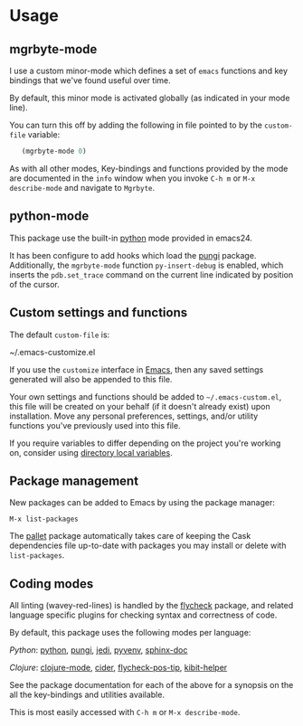 # Usage

## mgrbyte-mode
I use a custom minor-mode which defines a set of
``emacs`` functions and key bindings that we've found useful over
time.

By default, this minor mode is activated globally (as indicated in
your mode line).

You can turn this off by adding the following in file pointed to by
the ``custom-file`` variable:

```lisp
   (mgrbyte-mode 0)
```

As with all other modes, Key-bindings and functions provided by the
mode are documented in the ``info`` window when you invoke ``C-h m``
or ``M-x describe-mode`` and navigate to ``Mgrbyte``.
 
## python-mode
This package use the built-in [python] mode provided in emacs24.

It has been configure to add hooks which load the [pungi] package.
Additionally, the ``mgrbyte-mode`` function `py-insert-debug` is
enabled, which inserts the ``pdb.set_trace`` command on the current
line indicated by position of the cursor.

## Custom settings and functions

The default ``custom-file`` is:

   ~/.emacs-customize.el

If you use the ``customize`` interface in [Emacs], then any saved
settings generated will also be appended to this file.

Your own settings and functions should be added to
``~/.emacs-custom.el``, this file will be created on your behalf (if
it doesn't already exist) upon installation. Move any personal
preferences, settings, and/or utility functions you've previously used
into this file.

If you require variables to differ depending on the project you're
working on, consider using [directory local variables].

## Package management
New packages can be added to Emacs by using the package manager:

 ``M-x list-packages``

The [pallet] package automatically takes care of keeping the
Cask dependencies file up-to-date with packages you may install or
delete with ``list-packages``.

## Coding modes
All linting (wavey-red-lines) is handled by the [flycheck] package, and
related language specific plugins for checking syntax and correctness
of code.

By default, this package uses the following modes per language:

  *Python*: [python], [pungi], [jedi], [pyvenv], [sphinx-doc]

  *Clojure*: [clojure-mode], [cider], [flycheck-pos-tip], [kibit-helper]


See the package documentation for each of the above for a synopsis on
the all the key-bindings and utilities available. 

This is most easily accessed with ```C-h m``` or ```M-x describe-mode```.

[Emacs]: http://www.gnu.org/software/emacs
[buildout]: http://www.buildout.org/en/latest/
[cider]: https://github.com/clojure-emacs/ac-cider
[clojure-mode]: http://github.com/clojure-emacs/clojure-mode
[directory local variables]: http://www.gnu.org/software/emacs/manual/html_node/emacs/Directory-Variables.html
[flycheck-pos-tip]: https://github.com/flycheck/flycheck-pos-tip
[flycheck]: http://flycheck.readthedocs.org/en/latest/
[jedi]: http://jedi.jedidjah.ch/en/latest/
[kibit-helper]: http://www.github.com/brunchboy/kibit-helper
[pallet]: https://github.com/rdallasgray/pallet
[pungi]: https://github.com/mgrbyte/pungi.git
[python]: https://github.com/fgallina/python.el
[pyvenv]: https://github.com/jorgenschaefer/pyvenv
[sphinx-doc]: https://github.com/naiquevin/sphinx-doc.el




